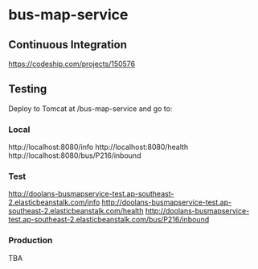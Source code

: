 # bus-map-service

## Continuous Integration
https://codeship.com/projects/150576

## Testing
Deploy to Tomcat at /bus-map-service and go to:

### Local
http://localhost:8080/info
http://localhost:8080/health
http://localhost:8080/bus/P216/inbound

### Test
http://doolans-busmapservice-test.ap-southeast-2.elasticbeanstalk.com/info
http://doolans-busmapservice-test.ap-southeast-2.elasticbeanstalk.com/health
http://doolans-busmapservice-test.ap-southeast-2.elasticbeanstalk.com/bus/P216/inbound

### Production
TBA